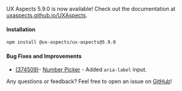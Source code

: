 UX Aspects 5.9.0 is now available! Check out the documentation at [uxaspects.github.io/UXAspects](https://uxaspects.github.io/UXAspects).

#### Installation
```bash
npm install @ux-aspects/ux-aspects@5.9.0
```

#### Bug Fixes and Improvements
* [(374509)](https://internal.almoctane.com/ui/entity-navigation?p=131002/7002&entityType=work_item&id=374509)- [Number Picker](https://uxaspects.github.io/UXAspects/#/components/input-controls#number-picker) - Added `aria-label` input.


Any questions or feedback? Feel free to open an issue on [GitHub](https://github.com/UXAspects/UXAspects/issues)!